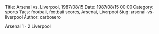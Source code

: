 Title: Arsenal vs. Liverpool, 1987/08/15
Date: 1987/08/15 00:00
Category: sports
Tags: football, football scores, Arsenal, Liverpool
Slug: arsenal-vs-liverpool
Author: carbonero


Arsenal 1 - 2 Liverpool
